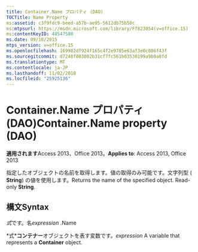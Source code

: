```yaml
---
title: Container.Name プロパティ (DAO)
TOCTitle: Name Property
ms:assetid: c3f9fdc9-beed-a57b-ae95-5612db75b50c
ms:mtpsurl: https://msdn.microsoft.com/library/Ff823054(v=office.15)
ms:contentKeyID: 48547580
ms.date: 09/18/2015
mtps_version: v=office.15
ms.openlocfilehash: 169982df924f165c4f2e9705e63af3e0c086f43f
ms.sourcegitcommit: d7248f803002b31cf7fc561b03530199a9b0a8fd
ms.translationtype: MT
ms.contentlocale: ja-JP
ms.lasthandoff: 11/02/2018
ms.locfileid: "25925136"
---
```

# <a name="containername-property-dao"></a><span data-ttu-id="06374-102">Container.Name プロパティ (DAO)</span><span class="sxs-lookup"><span data-stu-id="06374-102">Container.Name property (DAO)</span></span>


<span data-ttu-id="06374-103">**適用されます**Access 2013、Office 2013。</span><span class="sxs-lookup"><span data-stu-id="06374-103">**Applies to**: Access 2013, Office 2013</span></span>

<span data-ttu-id="06374-p101">指定したオブジェクトの名前を取得します。値の取得のみ可能です。文字列型 ( **String**) の値を使用します。</span><span class="sxs-lookup"><span data-stu-id="06374-p101">Returns the name of the specified object. Read-only **String**.</span></span>

## <a name="syntax"></a><span data-ttu-id="06374-106">構文</span><span class="sxs-lookup"><span data-stu-id="06374-106">Syntax</span></span>

<span data-ttu-id="06374-107">*式*です。名</span><span class="sxs-lookup"><span data-stu-id="06374-107">*expression* .Name</span></span>

<span data-ttu-id="06374-108">\*式\***コンテナー**オブジェクトを表す変数です。</span><span class="sxs-lookup"><span data-stu-id="06374-108">*expression* A variable that represents a **Container** object.</span></span>

